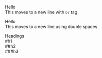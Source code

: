 Hello<br>
This moves to a new line with `br` tag

Hello  
This moves to a new line using double spaces

Headings  
#h1  
##h2  
###h3

